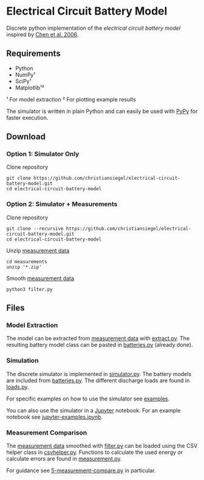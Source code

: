 Electrical Circuit Battery Model
================================

Discrete python implementation of the *electrical circuit battery model* inspired by [Chen et al. 2006](http://ieeexplore.ieee.org/abstract/document/1634598/).

Requirements
------------
* Python
* NumPy¹
* SciPy¹
* Matplotlib¹²

¹ For model extraction
² For plotting example results

The simulator is written in plain Python and can easily be used with [PyPy](https://pypy.org/) for faster execution.

Download
--------

### Option 1: Simulator Only

Clone repository
```
git clone https://github.com/christiansiegel/electrical-circuit-battery-model.git
cd electrical-circuit-battery-model
```

### Option 2: Simulator + Measurements

Clone repository
```
git clone --recursive https://github.com/christiansiegel/electrical-circuit-battery-model.git
cd electrical-circuit-battery-model
```

Unzip [measurement data](https://github.com/christiansiegel/battery-discharge-measurements/)
```
cd measurements
unzip '*.zip'
```

Smooth [measurement data](https://github.com/christiansiegel/battery-discharge-measurements/)
```
python3 filter.py
```

Files
-----

### Model Extraction
The model can be extracted from [measurement data](https://github.com/christiansiegel/battery-discharge-measurements/) with [extract.py](extract.py). The resulting battery model class can be pasted in [batteries.py](batteries.py) (already done).

### Simulation
The discrete simulator is implemented in [simulator.py](simulator.py). The battery models are included from [batteries.py](batteries.py). The different discharge loads are found in [loads.py](loads.py).

For specific examples on how to use the simulator see [examples](examples).

You can also use the simulator in a [Jupyter](http://jupyter.org/) notebook. For an example notebook see [jupyter-examples.ipynb](examples/jupyter-examples.ipynb).

### Measurement Comparison
The [measurement data](https://github.com/christiansiegel/battery-discharge-measurements/) smoothed with [filter.py](https://github.com/christiansiegel/battery-discharge-measurements/blob/master/filter.py) can be loaded using the CSV helper class in [csvhelper.py](csvhelper.py). Functions to calculate the used energy or calculate errors are found in [measurement.py](measurement.py).

For guidance see [5-measurement-compare.py](examples/5-measurement-compare.py) in particular.
